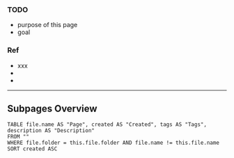 ### TODO
* purpose of this page
* goal
### Ref 
* xxx
* 
* 


---

## Subpages Overview

```dataview
TABLE file.name AS "Page", created AS "Created", tags AS "Tags", description AS "Description"
FROM ""
WHERE file.folder = this.file.folder AND file.name != this.file.name
SORT created ASC
```
